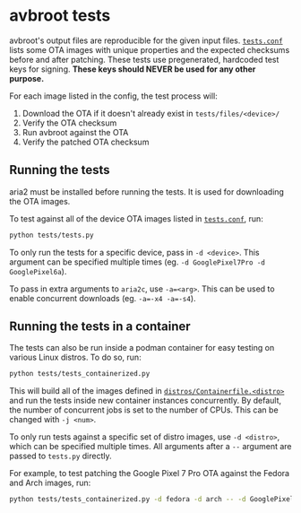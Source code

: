 # avbroot tests

avbroot's output files are reproducible for the given input files. [`tests.conf`](./tests.conf) lists some OTA images with unique properties and the expected checksums before and after patching. These tests use pregenerated, hardcoded test keys for signing. **These keys should NEVER be used for any other purpose.**

For each image listed in the config, the test process will:

1. Download the OTA if it doesn't already exist in `tests/files/<device>/`
2. Verify the OTA checksum
3. Run avbroot against the OTA
4. Verify the patched OTA checksum

## Running the tests

aria2 must be installed before running the tests. It is used for downloading the OTA images.

To test against all of the device OTA images listed in [`tests.conf`](./tests.conf), run:

```bash
python tests/tests.py
```

To only run the tests for a specific device, pass in `-d <device>`. This argument can be specified multiple times (eg. `-d GooglePixel7Pro -d GooglePixel6a`).

To pass in extra arguments to `aria2c`, use `-a=<arg>`. This can be used to enable concurrent downloads (eg. `-a=-x4 -a=-s4`).

## Running the tests in a container

The tests can also be run inside a podman container for easy testing on various Linux distros. To do so, run:

```bash
python tests/tests_containerized.py
```

This will build all of the images defined in [`distros/Containerfile.<distro>`](./distros/) and run the tests inside new container instances concurrently. By default, the number of concurrent jobs is set to the number of CPUs. This can be changed with `-j <num>`.

To only run tests against a specific set of distro images, use `-d <distro>`, which can be specified multiple times. All arguments after a `--` argument are passed to `tests.py` directly.

For example, to test patching the Google Pixel 7 Pro OTA against the Fedora and Arch images, run:

```bash
python tests/tests_containerized.py -d fedora -d arch -- -d GooglePixel7Pro
```
